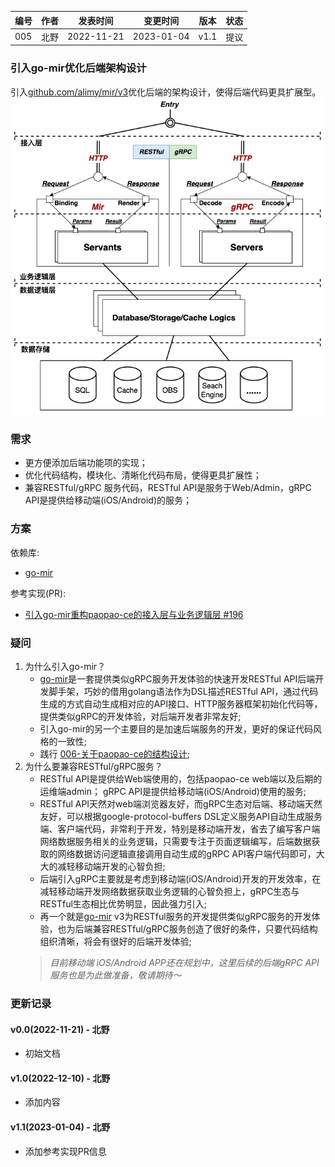 | 编号 | 作者 | 发表时间 | 变更时间 | 版本 | 状态 |
| ----- | ----- | ----- | ----- | ----- | ----- |
| 005| 北野 | 2022-11-21 | 2023-01-04 | v1.1 | 提议 |

### 引入go-mir优化后端架构设计
 引入[github.com/alimy/mir/v3](https://github.com/alimy/mir)优化后端的架构设计，使得后端代码更具扩展型。
![](.assets/06-01.png)

### 需求 
* 更方便添加后端功能项的实现；
* 优化代码结构，模块化、清晰化代码布局，使得更具扩展性；
* 兼容RESTful/gRPC 服务代码，RESTful API是服务于Web/Admin，gRPC API是提供给移动端(iOS/Android)的服务；
 
### 方案

依赖库:
* [go-mir](https://github.com/alimy/mir)

参考实现(PR):  
* [引入go-mir重构paopao-ce的接入层与业务逻辑层 #196](https://github.com/rocboss/paopao-ce/pull/196)  

### 疑问

1. 为什么引入go-mir？     
    * [go-mir](https://github.com/alimy/mir)是一套提供类似gRPC服务开发体验的快速开发RESTful API后端开发脚手架，巧妙的借用golang语法作为DSL描述RESTful API，通过代码生成的方式自动生成相对应的API接口、HTTP服务器框架初始化代码等，提供类似gRPC的开发体验，对后端开发者非常友好;
    * 引入go-mir的另一个主要目的是加速后端服务的开发，更好的保证代码风格的一致性;  
    * 践行 [006-关于paopao-ce的结构设计](006-关于paopao-ce的结构设计.md);
1. 为什么要兼容RESTful/gRPC服务？    
    * RESTful API是提供给Web端使用的，包括paopao-ce web端以及后期的运维端admin； gRPC API是提供给移动端(iOS/Android)使用的服务;
    * RESTful API天然对web端浏览器友好，而gRPC生态对后端、移动端天然友好，可以根据google-protocol-buffers DSL定义服务API自动生成服务端、客户端代码，非常利于开发，特别是移动端开发，省去了编写客户端网络数据服务相关的业务逻辑，只需要专注于页面逻辑编写，后端数据获取的网络数据访问逻辑直接调用自动生成的gRPC API客户端代码即可，大大的减轻移动端开发的心智负担;
    * 后端引入gRPC主要就是考虑到移动端(iOS/Android)开发的开发效率，在减轻移动端开发网络数据获取业务逻辑的心智负担上，gRPC生态与RESTful生态相比优势明显，因此强力引入;
    * 再一个就是[go-mir](https://github.com/alimy/mir) v3为RESTful服务的开发提供类似gRPC服务的开发体验，也为后端兼容RESTful/gRPC服务创造了很好的条件，只要代码结构组织清晰，将会有很好的后端开发体验; 
    >*目前移动端 iOS/Android APP还在规划中，这里后续的后端gRPC API服务也是为此做准备，敬请期待～*

### 更新记录
#### v0.0(2022-11-21) - 北野
* 初始文档

#### v1.0(2022-12-10) - 北野
* 添加内容

#### v1.1(2023-01-04) - 北野
* 添加参考实现PR信息
